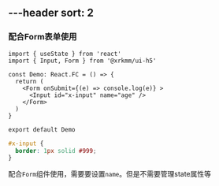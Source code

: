 ---header
sort: 2
---

### 配合Form表单使用

```tsx
import { useState } from 'react'
import { Input, Form } from '@xrkmm/ui-h5'

const Demo: React.FC = () => {
  return (
    <Form onSubmit={(e) => console.log(e)} >
      <Input id="x-input" name="age" />
    </Form>
  )
}

export default Demo
```
```css
#x-input {
  border: 1px solid #999;
}
```
配合`Form`组件使用，需要要设置`name`。但是不需要管理state属性等
